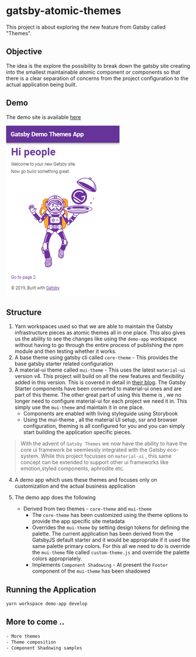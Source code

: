 # gatsby-atomic-themes

This project is about exploring the new feature from Gatsby called "Themes".

## Objective

The idea is the explore the possibility to break down the gatsby site creating into the smallest maintainable atomic component or components so that there is a clear separation of concerns from the project configuration to the actual application being built.

## Demo

The demo site is available [here](https://gatsby-atomic-themes.netlify.com/)

![Demo Site](./images/theme_one.PNG)

## Structure

1. Yarn workspaces used so that we are able to maintain the Gatsby infrastructure pieces as atomic themes all in one place. This also gives us the ability to see the changes like using the `demo-app` workspace without having to go through the entire process of publishing the npm module and then testing whether it works.
2. A base theme using gatsby cli called `core-theme` - This provides the base gatsby starter related configuration
3. A material-ui theme called `mui-theme` - This uses the latest `material-ui` version v4. This project will build on all the new features and flexibility added in this version. This is covered in detail in [their blog](https://material-ui.com/blog/material-ui-v4-is-out/). The Gatsby Starter components have been converted to material-ui ones and are part of this theme. The other great part of using this theme is , we no longer need to configure material-ui for each project we need it in. This simply use the `mui-theme` and maintain it in one place.
	- Components are enabled with living styleguide using Storybook
	- Using the mui-theme , all the material UI setup, ssr and browser configuration, theming is all configured for you and you can simply start building the application specific pieces.

> With the advent of `Gatsby Themes` we now have the ability to have the core ui framework be seemlessly integrated with the Gatsby eco-system. While this project focusses on `material-ui` , this same concept can be extended to support other ui frameworks like emotion,styled components, aphrodite etc.

4. A demo app which uses these themes and focuses only on customization and the actual business application

5. The demo app does the following
   - Derived from two themes - `core-theme` and `mui-theme`
	 - The `core-theme` has been customized using the theme options to provide the app specific site metadata
	 - Overrides the `mui-theme` by setting design tokens for defining the palette. The current application has been derived from the GatsbyJS default starter and it would be appropriate if it used the same palette primary colors. For this all we need to do is override the `mui-theme` file called `custom-theme.js` and override the palette colors appropriately.
	 - Implements `Component Shadowing` - At present the `Footer` component of the `mui-theme` has been shadowed

## Running the Application

```bash
yarn workspace demo-app develop
```

## More to come ..

	- More themes
	- Theme composition
	- Component Shadowing samples


